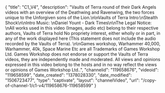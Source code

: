 {
    "title": "C1_V4",
    "description": "Vaults of Terra round of their Dark Angels videos with an overview of the Deathwing and Ravenwing, the two forces unique to the Unforgiven sons of the Lion.\n\nVaults of Terra Intro:\nStealth Shock\n\nIntro Music: \nDaniel Yount - Dark Times\n\nThe Legal Notice: \nAll works used in this video (Images, audio etc) belong to their respective authors, Vaults of Terra hold No propriety interest, either wholly or in part, in any of the work displayed here (This statement does not include the audio recorded by the Vaults of Terra). \n\nGames workshop, Warhammer 40,000, Warhammer, 40k, Space Marine Etc are all Trademarks of Games Workshop Ltd. Games Workshop does not endorse or support the Vaults of Terra videos, they are independently made and moderated. All views and opinions expressed in this video belong to the hosts and in no way reflect the views or opinions of Games Workshop Ltd..",
    "channelid": "119658676",
    "videoid": "119658599",
    "date_created": "1378028330",
    "date_modified": "1506723477",
    "type": "captivate",
    "layout": "channelVideo",
    "url": "\/copy-of-channel-1\/c1-v4\/119658676-119658599"
}